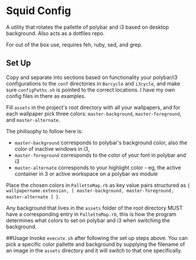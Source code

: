 Squid Config
============
A utility that rotates the pallette of polybar and i3 based on desktop background. Also acts as a dotfiles repo.

For out of the box use, requires feh, ruby, sed, and grep.

## Set Up
Copy and separate into sections based on functionality your polybar/i3 configurations to the `conf` directories in `Barcycle` and `i3cycle`,
and make sure `configPaths.sh` is pointed to the correct locations. I have my own config files in there as examples.

Fill `assets` in the project's root directory with all your wallpapers, and for each wallpaper pick three colors:
`master-background`, `master-foreground`, and `master-alternate`.

The philisophy to follow here is:
  - `master-background` corresponds to polybar's background color, also the color of inactive windows in i3,
  - `master-foreground` corresponds to the color of your font in polybar and i3
  - `master-alternate` corresponds to your highlight color - eg, the active container in 3 or active workspace on a polybar ws module

Place the chosen colors in `PalletteMap.rb` as key value pairs structured as `{ wallpapername.extension, [ master-background, master-foreground, master-alternate ] }`.

Any background that lives in the `assets` folder of the root directory MUST have a corresponding entry in
`PalletteMap.rb`, this is how the program determines what colors to set on polybar and i3 when switching the background.

##Usage
Invoke `execute.sh` after following the set up steps above.  You can pick a specific
color pallette and background by supplying the filename of an image in the `assets`
directory and it will switch to that one specifically.
